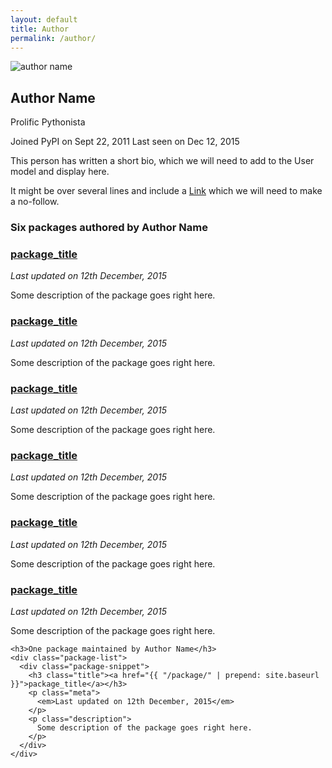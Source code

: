 ```yaml
---
layout: default
title: Author
permalink: /author/
---
```


<section class="author-banner">
  <div class="container">
    <div class="author-details">
      <div class="profile-img">
        <img src="http://placehold.it/110x110" alt="author name"/>
      </div>
      <div class="author-meta">
        <h1>Author Name</h1>
        <span class="highlight-badge prolific">Prolific Pythonista</span>
        <p class="dates">
          <span class="joined">Joined PyPI on Sept 22, 2011</span>
          <span>Last seen on Dec 12, 2015</span>
        </p>
        <div class="bio">
          <p>This person has written a short bio, which we will need to add to the User model and display here.</p>
          <p>It might be over several lines and include a <a href="">Link</a> which we will need to make a no-follow.</p>
        </div>
      </div>
    </div>
  </div>
</section>

<section class="content">
  <div class="container">
    <h3>Six packages authored by Author Name</h3>
    <div class="package-list">
      <div class="package-snippet">
        <h3 class="title"><a href="{{ "/package/" | prepend: site.baseurl }}">package_title</a></h3>
        <p class="meta">
          <em>Last updated on 12th December, 2015</em>
        </p>
        <p class="description">
          Some description of the package goes right here.
        </p>
      </div>
      <div class="package-snippet">
        <h3 class="title"><a href="{{ "/package/" | prepend: site.baseurl }}">package_title</a></h3>
        <p class="meta">
          <em>Last updated on 12th December, 2015</em>
        </p>
        <p class="description">
          Some description of the package goes right here.
        </p>
      </div>
      <div class="package-snippet">
        <h3 class="title"><a href="{{ "/package/" | prepend: site.baseurl }}">package_title</a></h3>
        <p class="meta">
          <em>Last updated on 12th December, 2015</em>
        </p>
        <p class="description">
          Some description of the package goes right here.
        </p>
      </div>
      <div class="package-snippet">
        <h3 class="title"><a href="{{ "/package/" | prepend: site.baseurl }}">package_title</a></h3>
        <p class="meta">
          <em>Last updated on 12th December, 2015</em>
        </p>
        <p class="description">
          Some description of the package goes right here.
        </p>
      </div>
      <div class="package-snippet">
        <h3 class="title"><a href="{{ "/package/" | prepend: site.baseurl }}">package_title</a></h3>
        <p class="meta">
          <em>Last updated on 12th December, 2015</em>
        </p>
        <p class="description">
          Some description of the package goes right here.
        </p>
      </div>
      <div class="package-snippet">
        <h3 class="title"><a href="{{ "/package/" | prepend: site.baseurl }}">package_title</a></h3>
        <p class="meta">
          <em>Last updated on 12th December, 2015</em>
        </p>
        <p class="description">
          Some description of the package goes right here.
        </p>
      </div>
    </div>

    <h3>One package maintained by Author Name</h3>
    <div class="package-list">
      <div class="package-snippet">
        <h3 class="title"><a href="{{ "/package/" | prepend: site.baseurl }}">package_title</a></h3>
        <p class="meta">
          <em>Last updated on 12th December, 2015</em>
        </p>
        <p class="description">
          Some description of the package goes right here.
        </p>
      </div>
    </div>
  </div>
</section>

